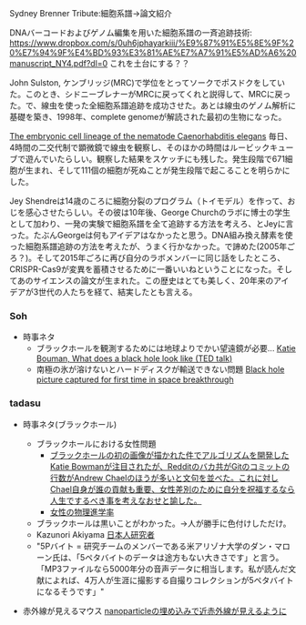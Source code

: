 Sydney Brenner Tribute:細胞系譜->論文紹介

DNAバーコードおよびゲノム編集を用いた細胞系譜の一斉追跡技術: https://www.dropbox.com/s/0uh6jphayarkiii/%E9%87%91%E5%8E%9F%20%E7%94%9F%E4%BD%93%E3%81%AE%E7%A7%91%E5%AD%A6%20manuscript_NY4.pdf?dl=0
これを土台にする？？

John Sulston, ケンブリッジ(MRC)で学位をとってソークでポスドクをしていた。このとき、シドニーブレナーがMRCに戻ってくれと説得して、MRCに戻った。で、線虫を使った全細胞系譜追跡を成功させた。あとは線虫のゲノム解析に基礎を築き、1998年、complete genomeが解読された最初の生物になった。

[The embryonic cell lineage of the nematode Caenorhabditis elegans](https://www.ncbi.nlm.nih.gov/pubmed/6684600)
毎日、4時間の二交代制で顕微鏡で線虫を観察し、そのほかの時間はルービックキューブで遊んでいたらしい。観察した結果をスケッチにも残した。発生段階で671細胞が生まれ、そして111個の細胞が死ぬことが発生段階で起こることを明らかにした。

Jey Shendreは14歳のころに細胞分裂のプログラム（トイモデル）を作って、おじを感心させたらしい。その彼は10年後、George Churchのラボに博士の学生として加わり、一発の実験で細胞系譜を全て追跡する方法を考えろ、とJeyに言った。たぶんGeorgeは何もアイデアはなかったと思う。DNA組み換え酵素を使った細胞系譜追跡の方法を考えたが、うまく行かなかった。で諦めた(2005年ごろ？)。そして2015年ごろに再び自分のラボメンバーに同じ話をしたところ、CRISPR-Cas9が変異を蓄積させるために一番いいねということになった。そしてあのサイエンスの論文が生まれた。この歴史はとても美しく、20年来のアイデアが3世代の人たちを経て、結実したとも言える。

### Soh
- 時事ネタ
  - ブラックホールを観測するためには地球よりでかい望遠鏡が必要... [Katie Bouman, What does a black hole look like (TED talk)](https://www.ted.com/talks/katie_bouman_what_does_a_black_hole_look_like)
  - 南極の氷が溶けないとハードディスクが輸送できない問題 [Black hole picture captured for first time in space breakthrough](https://www.theguardian.com/science/2019/apr/10/black-hole-picture-captured-for-first-time-in-space-breakthrough)


### tadasu
- 時事ネタ(ブラックホール)
  - ブラックホールにおける女性問題
    - [ブラックホールの初の画像が描かれた件でアルゴリズムを開発したKatie Bowmanが注目されたが、Redditのバカ共がGitのコミットの行数がAndrew Chaelのほうが多いと文句を並べた。これに対しChael自身が誰の貢献も重要、女性差別のために自分を祝福するなら人生でするべき事を考えなおせと諭した。](https://www.theregister.co.uk/2019/04/12/astronomer_schools_sexists/)
    - [女性の物理進学率](https://www.aps.org/programs/education/statistics/fraction-phd.cfm)
  - ブラックホールは黒いことがわかった。->人が勝手に色付けしただけ。
  - Kazunori Akiyama [日本人研究者](https://www.sciencenews.org/article/event-horizon-telescope-scientist-first-black-hole-image)
  - "5Pバイト = 研究チームのメンバーである米アリゾナ大学のダン・マローン氏は、「5ペタバイトのデータは途方もない大きさです」と言う。「MP3ファイルなら5000年分の音声データに相当します。私が読んだ文献によれば、4万人が生涯に撮影する自撮りコレクションが5ペタバイトになるそうです」"  

- 赤外線が見えるマウス [nanoparticleの埋め込みで近赤外線が見えるように](https://www.sciencedirect.com/science/article/pii/S0092867419301011)

  


